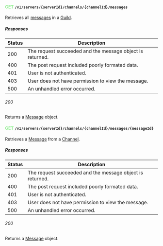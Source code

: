 #### <b><span style="color: lightgreen;">GET</span> <code>/v1/servers/{serverId}/channels/{channelId}/messages</code></b>
Retrieves all [messages](../../../../../../models/Message.md#message-object) in a [Guild](../../../../../../models/Guild.md#guild-object).
##### Responses

| Status | Description                                               |
| ------ | --------------------------------------------------------- |
| 200    | The request succeeded and the message object is returned. |
| 400    | The post request included poorly formated data.           |
| 401    | User is not authenticated.                                |
| 403    | User does not have permission to view the message.        |
| 500    | An unhandled error occurred.                              |

###### 200
Returns a [Message](../../../../../../models/Message.md#message-object) object.
#### <b><span style="color: lightgreen;">GET</span> <code>/v1/servers/{serverId}/channels/{channelId}/messages/{messageId}</code></b>
Retrieves a [Message](../../../../../../models/Message.md#message-object) from a [Channel](../../../../../../models/Channel.md#channel-object).
##### Responses

| Status | Description                                               |
| ------ | --------------------------------------------------------- |
| 200    | The request succeeded and the message object is returned. |
| 400    | The post request included poorly formated data.           |
| 401    | User is not authenticated.                                |
| 403    | User does not have permission to view the message.        |
| 500    | An unhandled error occurred.                              |

###### 200
Returns a [Message](../../../../../../models/Message.md#message-object) object.